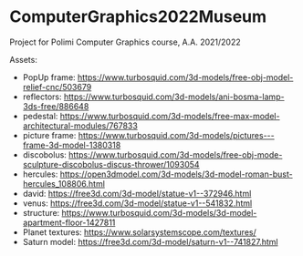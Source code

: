 # ComputerGraphics2022Museum
Project for Polimi Computer Graphics course, A.A. 2021/2022


Assets:
- PopUp frame: https://www.turbosquid.com/3d-models/free-obj-model-relief-cnc/503679
- reflectors: https://www.turbosquid.com/3d-models/ani-bosma-lamp-3ds-free/886648
- pedestal: https://www.turbosquid.com/3d-models/free-max-model-architectural-modules/767833
- picture frame: https://www.turbosquid.com/3d-models/pictures---frame-3d-model-1380318
- discobolus: https://www.turbosquid.com/3d-models/free-obj-mode-sculpture-discobolus-discus-thrower/1093054
- hercules: https://open3dmodel.com/3d-models/3d-model-roman-bust-hercules_108806.html
- david: https://free3d.com/3d-model/statue-v1--372946.html
- venus: https://free3d.com/3d-model/statue-v1--541832.html
- structure: https://www.turbosquid.com/3d-models/3d-model-apartment-floor-1427811
- Planet textures: https://www.solarsystemscope.com/textures/
- Saturn model: https://free3d.com/3d-model/saturn-v1--741827.html